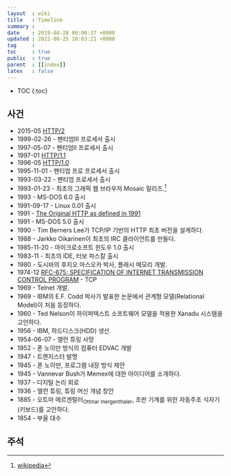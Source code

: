 ```yaml
---
layout  : wiki
title   : Timeline
summary : 
date    : 2019-04-28 00:06:37 +0900
updated : 2022-08-25 10:03:21 +0900
tag     : 
toc     : true
public  : true
parent  : [[index]]
latex   : false
---
```

* TOC
{:toc}

## 사건

* 2015-05 [HTTP/2](https://tools.ietf.org/html/rfc7540 )
* 1999-02-26 - 펜티엄III 프로세서 출시
* 1997-05-07 - 펜티엄II 프로세서 출시
* 1997-01 [HTTP/1.1](https://tools.ietf.org/html/rfc2068 )
* 1996-05 [HTTP/1.0](https://tools.ietf.org/html/rfc1945 )
* 1995-11-01 - 펜티엄 프로 프로세서 출시
* 1993-03-22 - 펜티엄 프로세서 출시
* 1993-01-23 - 최초의 그래픽 웹 브라우저 Mosaic 릴리즈.[^mosaic]
* 1993 - MS-DOS 6.0 출시
* 1991-09-17 - Linux 0.01 출시
* 1991 - [The Original HTTP as defined in 1991](https://www.w3.org/Protocols/HTTP/AsImplemented.html )
* 1991 - MS-DOS 5.0 출시
* 1990 - Tim Berners Lee가 TCP/IP 기반의 HTTP 최초 버전을 설계하다.
* 1988 - Jarkko Oikarinen이 최초의 IRC 클라이언트를 만들다.
* 1985-11-20 - 마이크로소프트 윈도우 1.0 출시
* 1983-11 - 최초의 IDE, 터보 파스칼 출시
* 1980 - 도시바의 후지오 마스오카 박사, 플래시 메모리 개발.
* 1974-12 [RFC-675: SPECIFICATION OF INTERNET TRANSMISSION CONTROL PROGRAM](https://tools.ietf.org/html/rfc675 ) - TCP
* 1969 - Telnet 개발.
* 1969 - IBM의 E.F. Codd 박사가 발표한 논문에서 관계형 모델(Relational Model)이 처음 등장하다.
* 1960 - Ted Nelson이 하이퍼텍스트 소프트웨어 모델을 적용한 Xanadu 시스템을 고안하다.
* 1956 - IBM, 하드디스크(HDD) 생산.
* 1954-06-07 - 앨런 튜링 사망
* 1952 - 폰 노이만 방식의 컴퓨터 EDVAC 개발
* 1947 - 트랜지스터 발명
* 1945 - 폰 노이만, 프로그램 내장 방식 제안
* 1945 - Vannevar Bush가 Memex에 대한 아이디어를 소개하다.
* 1937 - 디지털 논리 회로
* 1936 - 앨런 튜링, 튜링 머신 개념 창안
* 1885 - 오트마 메르겐탈러<sub>Ottmar mergenthaler</sub>, 조판 기계를 위한 자동주조 식자기(키보드)를 고안하다.
* 1854 - 부울 대수

## 주석

[^mosaic]: [wikipedia](https://en.wikipedia.org/wiki/Mosaic_(web_browser)#History )
